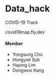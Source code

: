 # Data_hack
COVID-19 Track

covid19map.fly.dev

#### Member
* Yongsung Cho
* Hongyiel Suh
* Hajong Lim
* Dongwoo Kang
